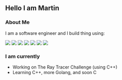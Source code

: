 ## Hello I am Martin

### About Me

I am a software engineer and I build thing using: 
<div>
<image src="https://img.shields.io/badge/typescript-3178C6.svg?&style=for-the-badge&logo=typescript&logoColor=white"/>
<image src="https://img.shields.io/badge/react-61DAFB.svg?&style=for-the-badge&logo=react&logoColor=white"/>
<image src="https://img.shields.io/badge/css3-1572B6.svg?&style=for-the-badge&logo=css3&logoColor=white"/>
<image src="https://img.shields.io/badge/node.js-339933.svg?&style=for-the-badge&logo=node.js&logoColor=white"/>
<image src="https://img.shields.io/badge/postgresql-4169E1.svg?&style=for-the-badge&logo=postgresql&logoColor=white"/>
<image src="https://img.shields.io/badge/git-F05032.svg?&style=for-the-badge&logo=git&logoColor=white"/>
<image src="https://img.shields.io/badge/go-%2300ADD8.svg?style=for-the-badge&logo=go&logoColor=white"/>
<div>
  

### I am currently

- Working on The Ray Tracer Challenge (using C++)
- Learning C++, more Golang, and soon C

